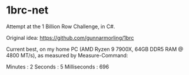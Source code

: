 # 1brc-net
Attempt at the 1 Billion Row Challenge, in C#.

Original idea: https://github.com/gunnarmorling/1brc

Current best, on my home PC (AMD Ryzen 9 7900X, 64GB DDR5 RAM @ 4800 MT/s), as measured by Measure-Command: 

Minutes           : 2
Seconds           : 5
Milliseconds      : 696